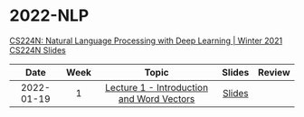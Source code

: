 # 2022-NLP   

[CS224N: Natural Language Processing with Deep Learning | Winter 2021](https://www.youtube.com/playlist?list=PLoROMvodv4rOSH4v6133s9LFPRHjEmbmJ)   
[CS224N Slides](http://web.stanford.edu/class/cs224n/)   



|       Date       | Week | Topic | Slides | Review |
|:----------------:|:------:|:----------------------------------------:|:----------:|:------:|
| 2022-01-19 | 1  | [Lecture 1 - Introduction and Word Vectors](https://www.youtube.com/watch?v=rmVRLeJRkl4&list=PLoROMvodv4rOSH4v6133s9LFPRHjEmbmJ&index=1) | [Slides](http://web.stanford.edu/class/cs224n/slides/cs224n-2022-lecture01-wordvecs1.pdf) |  |
